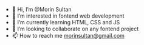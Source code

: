- 👋 Hi, I’m @Morin Sultan
- 👀 I’m interested in fontend web development
- 🌱 I’m currently learning HTML, CSS and JS
- 💞️ I’m looking to collaborate on any fontend project
- 📫 How to reach me morinsultan@gmail.com

<!---
SoulOfMo/SoulOfMo is a ✨ special ✨ repository because its `README.md` (this file) appears on your GitHub profile.
You can click the Preview link to take a look at your changes.
--->

